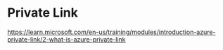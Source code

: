 # Private Link

https://learn.microsoft.com/en-us/training/modules/introduction-azure-private-link/2-what-is-azure-private-link
